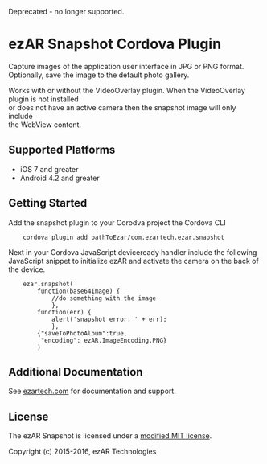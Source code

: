Deprecated - no longer supported.

# ezAR Snapshot Cordova Plugin
Capture images of the application user interface in JPG or PNG format.  
Optionally, save the image to the default photo gallery.

Works with or without the VideoOverlay plugin. When the VideoOverlay plugin is not installed  
or does not have an active camera then the snapshot image will only include  
the WebView content.

## Supported Platforms
- iOS 7 and greater
- Android 4.2 and greater 

## Getting Started
Add the snapshot plugin to your Corodva project the Cordova CLI

        cordova plugin add pathToEzar/com.ezartech.ezar.snapshot

Next in your Cordova JavaScript deviceready handler include the following  
JavaScript snippet to initialize ezAR and activate the camera on the back of the device.

        ezar.snapshot(
            function(base64Image) {
                //do something with the image
                },
            function(err) {
                alert('snapshot error: ' + err);
                },       
            {"saveToPhotoAlbum":true,
             "encoding": ezAR.ImageEncoding.PNG}
            )
                    
## Additional Documentation        
See [ezartech.com](http://ezartech.com) for documentation and support.

## License
The ezAR Snapshot is licensed under a [modified MIT license](http://www.ezartech.com/ezarstartupkit-license).


Copyright (c) 2015-2016, ezAR Technologies


